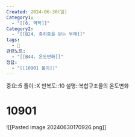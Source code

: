 ```yaml
---
Created: 2024-06-30(일)
Category1:
  - "[[6. 역학]]"
Category2:
  - "[[B24. 축하중을 받는 부재]]"
tags:
  - 🧮
관련노트:
  - "[[B44. 온도변화]]"
정답:
  - "[[10901 풀이]]"
---
```

중요::5
풀이::X
반복도::10
설명::복합구조물의 온도변화
#  10901
![[Pasted image 20240630170926.png]]

